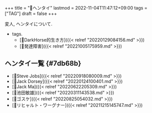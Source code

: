 +++
title = "🔖ヘンタイ"
lastmod = 2022-11-04T11:47:12+09:00
tags = ["TAG"]
draft = false
+++

変人, ヘンタイについて.

-   tags.
    -   [🔖DarkHorse的生き方]({{< relref "20220129084156.md" >}})
    -   [📝発達障害]({{< relref "20221005175959.md" >}})


## ヘンタイ一覧 {#7db68b}

-   [👨Steve Jobs]({{< relref "20220918080009.md" >}})
-   [👨Jack Dorsey]({{< relref "20220124100401.md" >}})
-   [👨Jack Ma]({{< relref "20220622205309.md" >}})
-   [📝池田敏雄]({{< relref "20220311143538.md" >}})
-   [👨ゴスケ]({{< relref "20220825054032.md" >}})
-   [👨リヒャルト・ワーグナー]({{< relref "20211215145747.md" >}})

